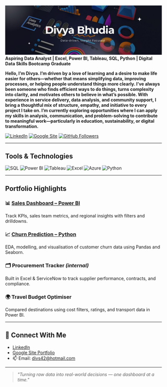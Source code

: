 ![GitHub Banner](./DivyaBanner.jpg)
**Aspiring Data Analyst | Excel, Power BI, Tableau, SQL, Python | Digital Data Skills Bootcamp Graduate**

**Hello, I’m Divya. I’m driven by a love of learning and a desire to make life easier for others—whether that means simplifying data, improving processes, or helping people understand things more clearly.
I’ve always been someone who finds efficient ways to do things, turns complexity into clarity, and motivates others to believe in what’s possible. With experience in service delivery, data analysis, and community support, I bring a thoughtful mix of structure, empathy, and initiative to every project I take on.
I’m currently exploring opportunities where I can apply my skills in analysis, communication, and problem-solving to contribute to meaningful work—particularly in education, sustainability, or digital transformation.**


[![LinkedIn](https://img.shields.io/badge/LinkedIn-Connect-blue?logo=linkedin)](https://www.linkedin.com/in/divya-b-0b281850)
[![Google Site](https://img.shields.io/badge/Portfolio-Google%20Site-orange)](https://sites.google.com/view/divyab25/home)
[![GitHub Followers](https://img.shields.io/github/followers/divyab25?label=Follow&style=social)](https://github.com/divyab25)

---

## Tools & Technologies

![SQL](https://img.shields.io/badge/SQL-4479A1?logo=sqlite&logoColor=fff)
![Power BI](https://img.shields.io/badge/Power%20BI-F2C811?logo=powerbi&logoColor=000)
![Tableau](https://img.shields.io/badge/Tableau-E97627?logo=tableau&logoColor=fff)
![Excel](https://img.shields.io/badge/Excel-217346?logo=microsoft-excel&logoColor=fff)
![Azure](https://img.shields.io/badge/Azure-007FFF?logo=microsoftazure&logoColor=fff)
![Python](https://img.shields.io/badge/Python-3670A0?logo=python&logoColor=fff)

---

## Portfolio Highlights

### 📊 [Sales Dashboard – Power BI](#)
Track KPIs, sales team metrics, and regional insights with filters and drilldowns.

### 📈 [Churn Prediction – Python](#)
EDA, modelling, and visualisation of customer churn data using Pandas and Seaborn.

### 🗂️ Procurement Tracker *(internal)*
Built in Excel & ServiceNow to track supplier performance, contracts, and compliance.

### 🌍 Travel Budget Optimiser
Compared destinations using cost filters, ratings, and transport data in Power BI.

---

## 🔗 Connect With Me

-  [LinkedIn](https://www.linkedin.com/in/divya-b-0b281850)
-  [Google Site Portfolio](https://sites.google.com/view/divyab25/home)
- 📫 Email: divs42@hotmail.com

---

> _"Turning raw data into real-world decisions — one dashboard at a time."_

